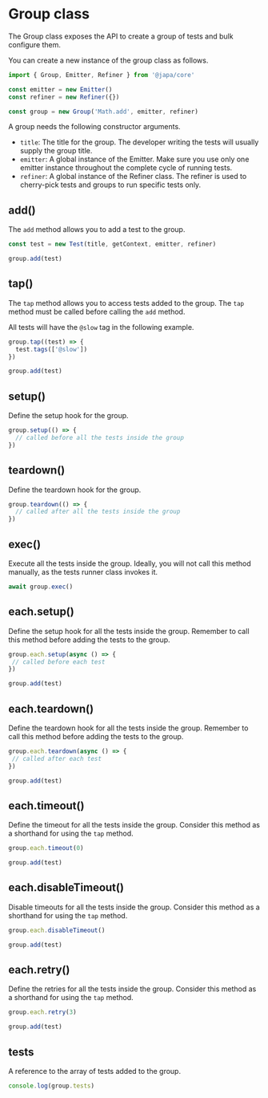 # Group class

The Group class exposes the API to create a group of tests and bulk configure them.

You can create a new instance of the group class as follows.

```ts
import { Group, Emitter, Refiner } from '@japa/core'

const emitter = new Emitter()
const refiner = new Refiner({})  

const group = new Group('Math.add', emitter, refiner)
```

A group needs the following constructor arguments.

- `title`: The title for the group. The developer writing the tests will usually supply the group title.
- `emitter`: A global instance of the Emitter. Make sure you use only one emitter instance throughout the complete cycle of running tests.
- `refiner`: A global instance of the Refiner class. The refiner is used to cherry-pick tests and groups to run specific tests only.

## add()

The `add` method allows you to add a test to the group.

```ts
const test = new Test(title, getContext, emitter, refiner)

group.add(test)
```


## tap()

The `tap` method allows you to access tests added to the group. The `tap` method must be called before calling the `add` method.

All tests will have the `@slow` tag in the following example.

```ts
group.tap((test) => {
  test.tags(['@slow'])
})

group.add(test)
```

## setup()

Define the setup hook for the group.

```ts
group.setup(() => {
  // called before all the tests inside the group
})
```

## teardown()

Define the teardown hook for the group.

```ts
group.teardown(() => {
  // called after all the tests inside the group
})
```

## exec()

Execute all the tests inside the group. Ideally, you will not call this method manually, as the tests runner class invokes it.

```ts
await group.exec()
```

## each.setup()

Define the setup hook for all the tests inside the group. Remember to call this method before adding the tests to the group.

```ts
group.each.setup(async () => {
 // called before each test
})

group.add(test)
```

## each.teardown()

Define the teardown hook for all the tests inside the group. Remember to call this method before adding the tests to the group.

```ts
group.each.teardown(async () => {
 // called after each test
})

group.add(test)
```

## each.timeout()

Define the timeout for all the tests inside the group. Consider this method as a shorthand for using the `tap` method.

```ts
group.each.timeout(0)

group.add(test)
```

## each.disableTimeout()

Disable timeouts for all the tests inside the group. Consider this method as a shorthand for using the `tap` method.

```ts
group.each.disableTimeout()

group.add(test)
```


## each.retry()

Define the retries for all the tests inside the group. Consider this method as a shorthand for using the `tap` method.

```ts
group.each.retry(3)

group.add(test)
```

## tests

A reference to the array of tests added to the group.

```ts
console.log(group.tests)
```